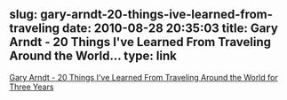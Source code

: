slug: gary-arndt-20-things-ive-learned-from-traveling
date: 2010-08-28 20:35:03
title: Gary Arndt - 20 Things I've Learned From Traveling Around the World...
type: link
---

[Gary Arndt - 20 Things I've Learned From Traveling Around the World for Three Years](http://j.mp/cIKxyM)
